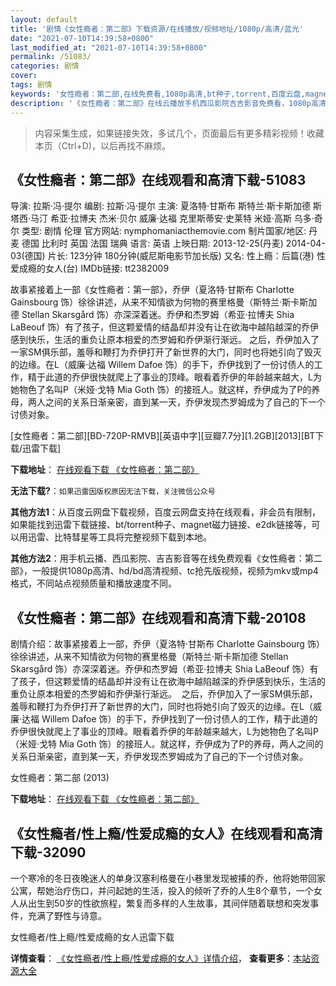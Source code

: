 ```yaml
---
layout: default
title: '剧情《女性瘾者：第二部》下载资源/在线播放/视频地址/1080p/高清/蓝光'
date: "2021-07-10T14:39:58+0800"
last_modified_at: "2021-07-10T14:39:58+0800"
permalink: /51083/
categories: 剧情
cover:
tags: 剧情
keywords: '女性瘾者：第二部,在线免费看,1080p高清,bt种子,torrent,百度云盘,magnet,磁力链,迅雷下载资源'
description: '《女性瘾者：第二部》在线云播放手机西瓜影院吉吉影音免费看，1080p高清bd/hd未删减完整版和tc抢先枪版，mkv/mp4格式，附带bt/torrent种子、magnet/磁力链、百度云盘、网盘资源迅雷下载链接'
---
```


>内容采集生成，如果链接失效，多试几个，页面最后有更多精彩视频！收藏本页（Ctrl+D)，以后再找不麻烦。


## 《女性瘾者：第二部》在线观看和高清下载-51083

导演: 拉斯·冯·提尔 编剧: 拉斯·冯·提尔 主演: 夏洛特·甘斯布 斯特兰·斯卡斯加德 斯塔西·马汀 希亚·拉博夫 杰米·贝尔 威廉·达福 克里斯蒂安·史莱特 米娅·高斯 乌多·奇尔 类型: 剧情 伦理 官方网站: nymphomaniacthemovie.com 制片国家/地区: 丹麦 德国 比利时 英国 法国 瑞典 语言: 英语 上映日期: 2013-12-25(丹麦) 2014-04-03(德国) 片长: 123分钟 180分钟(威尼斯电影节加长版) 又名: 性上瘾：后篇(港) 性爱成瘾的女人(台) IMDb链接: tt2382009

故事紧接着上一部《女性瘾者：第一部》，乔伊（夏洛特·甘斯布 Charlotte Gainsbourg 饰）徐徐讲述，从来不知情欲为何物的赛里格曼（斯特兰·斯卡斯加德 Stellan Skarsgård 饰）亦深深着迷。乔伊和杰罗姆（希亚·拉博夫 Shia LaBeouf 饰）有了孩子，但这颗爱情的结晶却并没有让在欲海中越陷越深的乔伊感到快乐，生活的重负让原本相爱的杰罗姆和乔伊渐行渐远。 之后，乔伊加入了一家SM俱乐部，羞辱和鞭打为乔伊打开了新世界的大门，同时也将她引向了毁灭的边缘。在L（威廉·达福 Willem Dafoe 饰）的手下，乔伊找到了一份讨债人的工作，精于此道的乔伊很快就爬上了事业的顶峰。眼看着乔伊的年龄越来越大，L为她物色了名叫P（米娅·戈特 Mia Goth 饰）的接班人。就这样，乔伊成为了P的养母，两人之间的关系日渐亲密，直到某一天，乔伊发现杰罗姆成为了自己的下一个讨债对象。


[女性瘾者：第二部][BD-720P-RMVB][英语中字][豆瓣7.7分][1.2GB][2013][BT下载/迅雷下载]

**下载地址**： [在线观看下载 《女性瘾者：第二部》](https://www.btdx8.com/torrent/nymphomaniac_volume_ii_2013.html) 


**无法下载?**：`如果迅雷因版权原因无法下载，关注微信公众号 `

**其他方法1**：从百度云网盘下载视频，百度云网盘支持在线观看，非会员有限制，如果能找到迅雷下载链接、bt/torrent种子、magnet磁力链接、e2dk链接等，可以用迅雷、比特彗星等工具将完整视频下载到本地。

**其他方法2**：用手机云播、西瓜影院、吉吉影音等在线免费观看《女性瘾者：第二部》，一般提供1080p高清、hd/bd高清视频、tc抢先版视频，视频为mkv或mp4格式，不同站点视频质量和播放速度不同。


## 《女性瘾者：第二部》在线观看和高清下载-20108

剧情介绍：故事紧接着上一部，乔伊（夏洛特·甘斯布 Charlotte Gainsbourg 饰）徐徐讲述，从来不知情欲为何物的赛里格曼（斯特兰·斯卡斯加德 Stellan Skarsgård 饰）亦深深着迷。乔伊和杰罗姆（希亚·拉博夫 Shia LaBeouf 饰）有了孩子，但这颗爱情的结晶却并没有让在欲海中越陷越深的乔伊感到快乐，生活的重负让原本相爱的杰罗姆和乔伊渐行渐远。  之后，乔伊加入了一家SM俱乐部，羞辱和鞭打为乔伊打开了新世界的大门，同时也将她引向了毁灭的边缘。在L（威廉·达福 Willem Dafoe 饰）的手下，乔伊找到了一份讨债人的工作，精于此道的乔伊很快就爬上了事业的顶峰。眼看着乔伊的年龄越来越大，L为她物色了名叫P（米娅·戈特 Mia Goth 饰）的接班人。就这样，乔伊成为了P的养母，两人之间的关系日渐亲密，直到某一天，乔伊发现杰罗姆成为了自己的下一个讨债对象。


女性瘾者：第二部 (2013)

**下载地址**： [在线观看下载 《女性瘾者：第二部》](https://www.btbtdy.me/btdy/dy2012.html) 


## 《女性瘾者/性上瘾/性爱成瘾的女人》在线观看和高清下载-32090

一个寒冷的冬日夜晚迷人的单身汉塞利格曼在小巷里发现被揍的乔，他将她带回家公寓，帮她治疗伤口，并问起她的生活，投入的倾听了乔的人生8个章节，一个女人从出生到50岁的性欲旅程，繁复而多样的人生故事，其间伴随着联想和突发事件，充满了野性与诗意。</span>


女性瘾者/性上瘾/性爱成瘾的女人迅雷下载

**详情查看**： [《女性瘾者/性上瘾/性爱成瘾的女人》详情介绍](/movie/32090/)， **查看更多**：[本站资源大全](/movie/t/all/)

